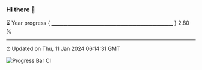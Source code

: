 ### Hi there 👋

⏳ Year progress { ▁▁▁▁▁▁▁▁▁▁▁▁▁▁▁▁▁▁▁▁▁▁▁▁▁▁▁▁▁▁ } 2.80 %

---

⏰ Updated on Thu, 11 Jan 2024 06:14:31 GMT

![Progress Bar CI](https://github.com/liununu/liununu/workflows/Progress%20Bar%20CI/badge.svg)
